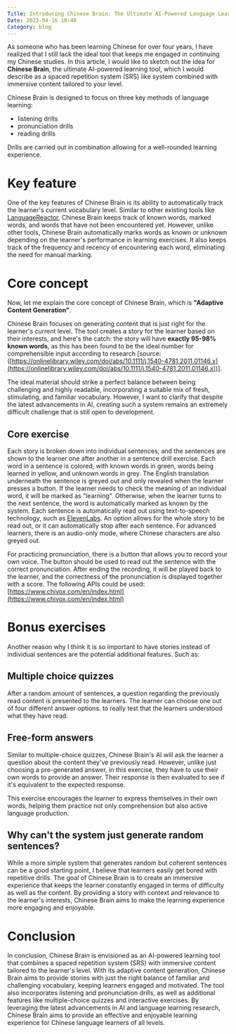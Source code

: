 ```yaml
---
Title: Introducing Chinese Brain: The Ultimate AI-Powered Language Learning Tool
Date: 2023-04-16 10:48
Category: blog
---
```


As someone who has been learning Chinese for over four years, I have realized that I still lack the ideal tool that keeps me engaged in continuing my Chinese studies. In this article, I would like to sketch out the idea for **Chinese Brain**, the ultimate AI-powered learning tool, which I would describe as a spaced repetition system (SRS) like system combined with immersive content tailored to your level.

Chinese Brain is designed to focus on three key methods of language learning:

- listening drills
- pronunciation drills
- reading drills

Drills are carried out in combination allowing for a well-rounded learning experience.

# Key feature

One of the key features of Chinese Brain is its ability to automatically track the learner's current vocabulary level. Similar to other existing tools like [LanguageReactor](https://www.languagereactor.com/), Chinese Brain keeps track of known words, marked words, and words that have not been encountered yet. However, unlike other tools, Chinese Brain automatically marks words as known or unknown depending on the learner's performance in learning exercises. It also keeps track of the frequency and recency of encountering each word, eliminating the need for manual marking.

# Core concept

Now, let me explain the core concept of Chinese Brain, which is **"Adaptive Content Generation"**.

Chinese Brain focuses on generating content that is just right for the learner's current level. The tool creates a story for the learner based on their interests, and here's the catch: the story will have **exactly 95-98% known words**, as this has been found to be the ideal number for comprehensible input according to research [source: ([https://onlinelibrary.wiley.com/doi/abs/10.1111/j.1540-4781.2011.01146.x](https://onlinelibrary.wiley.com/doi/abs/10.1111/j.1540-4781.2011.01146.x))].

The ideal material should strike a perfect balance between being challenging and highly readable, incorporating a suitable mix of fresh, stimulating, and familiar vocabulary. However, I want to clarify that despite the latest advancements in AI, creating such a system remains an extremely difficult challenge that is still open to development.

## Core exercise

Each story is broken down into individual sentences, and the sentences are shown to the learner one after another in a sentence drill exercise. Each word in a sentence is colored, with known words in green, words being learned in yellow, and unknown words in grey. The English translation underneath the sentence is greyed out and only revealed when the learner presses a button. If the learner needs to check the meaning of an individual word, it will be marked as "learning". Otherwise, when the learner turns to the next sentence, the word is automatically marked as known by the system. Each sentence is automatically read out using text-to-speech technology, such as [ElevenLabs](https://beta.elevenlabs.io/). An option allows for the whole story to be read out, or it can automatically stop after each sentence. For advanced learners, there is an audio-only mode, where Chinese characters are also greyed out.

For practicing pronunciation, there is a button that allows you to record your own voice. The button should be used to read out the sentence with the correct pronunciation. After ending the recording, it will be played back to the learner, and the correctness of the pronunciation is displayed together with a score. The following APIs could be used: [https://www.chivox.com/en/index.html](https://www.chivox.com/en/index.html)

# Bonus exercises

Another reason why I think it is so important to have stories instead of individual sentences are the potential additional features. Such as:

## Multiple choice quizzes

After a random amount of sentences, a question regarding the previously read content is presented to the learners. The learner can choose one out of four different answer options. to really test that the learners understood what they have read.

## Free-form answers

Similar to multiple-choice quizzes, Chinese Brain's AI will ask the learner a question about the content they've previously read. However, unlike just choosing a pre-generated answer, in this exercise, they have to use their own words to provide an answer. Their response is then evaluated to see if it's equivalent to the expected response.

This exercise encourages the learner to express themselves in their own words, helping them practice not only comprehension but also active language production.

## Why can't the system just generate random sentences?

While a more simple system that generates random but coherent sentences can be a good starting point, I believe that learners easily get bored with repetitive drills. The goal of Chinese Brain is to create an immersive experience that keeps the learner constantly engaged in terms of difficulty as well as the content. By providing a story with context and relevance to the learner's interests, Chinese Brain aims to make the learning experience more engaging and enjoyable.

# Conclusion

In conclusion, Chinese Brain is envisioned as an AI-powered learning tool that combines a spaced repetition system (SRS) with immersive content tailored to the learner's level. With its adaptive content generation, Chinese Brain aims to provide stories with just the right balance of familiar and challenging vocabulary, keeping learners engaged and motivated. The tool also incorporates listening and pronunciation drills, as well as additional features like multiple-choice quizzes and interactive exercises. By leveraging the latest advancements in AI and language learning research, Chinese Brain aims to provide an effective and enjoyable learning experience for Chinese language learners of all levels.

